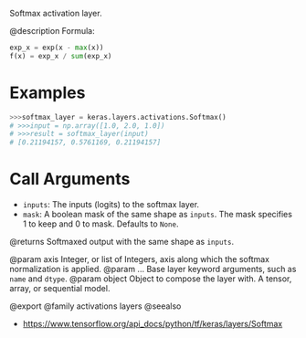Softmax activation layer.

@description
Formula:
``` python
exp_x = exp(x - max(x))
f(x) = exp_x / sum(exp_x)
```

# Examples
```python
>>>softmax_layer = keras.layers.activations.Softmax()
# >>>input = np.array([1.0, 2.0, 1.0])
# >>>result = softmax_layer(input)
# [0.21194157, 0.5761169, 0.21194157]
```

# Call Arguments
- `inputs`: The inputs (logits) to the softmax layer.
- `mask`: A boolean mask of the same shape as `inputs`. The mask
    specifies 1 to keep and 0 to mask. Defaults to `None`.

@returns
    Softmaxed output with the same shape as `inputs`.

@param axis Integer, or list of Integers, axis along which the softmax
    normalization is applied.
@param ... Base layer keyword arguments, such as `name` and `dtype`.
@param object Object to compose the layer with. A tensor, array, or sequential model.

@export
@family activations layers
@seealso
+ <https://www.tensorflow.org/api_docs/python/tf/keras/layers/Softmax>
